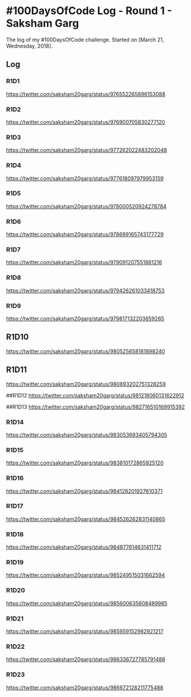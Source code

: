 # #100DaysOfCode Log - Round 1 - Saksham Garg

The log of my #100DaysOfCode challenge. Started on [March 21, Wednesday, 2018].

## Log

### R1D1 
https://twitter.com/saksham20garg/status/976552265896153088

### R1D2
https://twitter.com/saksham20garg/status/976900705830277120

### R1D3
https://twitter.com/saksham20garg/status/977262022483202048

### R1D4
https://twitter.com/saksham20garg/status/977618097979953159

### R1D5
https://twitter.com/saksham20garg/status/978000520924278784

### R1D6
https://twitter.com/saksham20garg/status/978699165743177729

### R1D7
https://twitter.com/saksham20garg/status/979091207551881216

### R1D8
https://twitter.com/saksham20garg/status/979426261033418753

### R1D9
https://twitter.com/saksham20garg/status/979817132203659265

## R1D10
https://twitter.com/saksham20garg/status/980525658181898240

## R1D11
https://twitter.com/saksham20garg/status/980893202751328259

##R1D12
https://twitter.com/saksham20garg/status/981218060131622912

##R1D13
https://twitter.com/saksham20garg/status/982716510169915392

### R1D14
https://twitter.com/saksham20garg/status/983053693405794305

### R1D15
https://twitter.com/saksham20garg/status/983810172865925120

### R1D16
https://twitter.com/saksham20garg/status/984128201927610371

### R1D17
https://twitter.com/saksham20garg/status/984526262831140865

### R1D18
https://twitter.com/saksham20garg/status/984877614631411712

### R1D19
https://twitter.com/saksham20garg/status/985249515031662594

### R1D20
https://twitter.com/saksham20garg/status/985600635608489985

### R1D21
https://twitter.com/saksham20garg/status/985959152982921217

### R1D22
https://twitter.com/saksham20garg/status/986336727785791488

### R1D23
https://twitter.com/saksham20garg/status/986672128211775488

